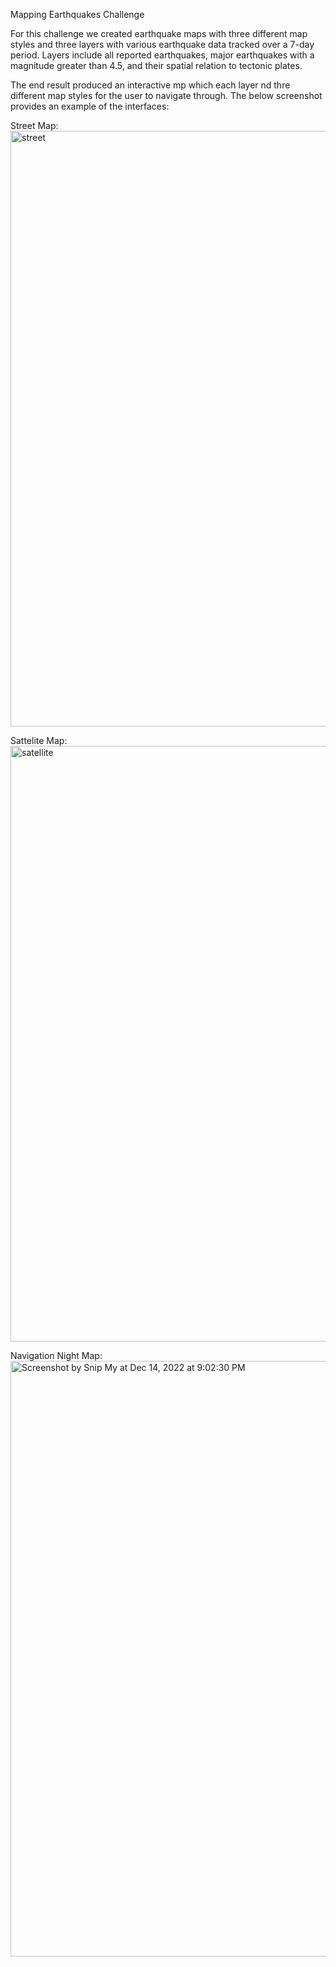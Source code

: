 Mapping Earthquakes Challenge

For this challenge we created earthquake maps with three different map styles and three layers with various earthquake data tracked over a 7-day period. Layers include all reported earthquakes, major earthquakes with a magnitude greater than 4.5, and their spatial relation to tectonic plates.

The end result produced an interactive mp which each layer nd thre different map styles for the user to navigate through. The below screenshot provides an example of the interfaces:

Street Map:
<img width="953" alt="street" src="https://user-images.githubusercontent.com/112994018/207759388-31f13296-3521-4da0-8ad2-a14238f234d5.png">

Sattelite Map:
<img width="953" alt="satellite" src="https://user-images.githubusercontent.com/112994018/207759425-682fc647-405e-4388-a1d0-65a5aece6208.png">

Navigation Night Map:
<img width="953" alt="Screenshot by Snip My at Dec 14, 2022 at 9:02:30 PM" src="https://user-images.githubusercontent.com/112994018/207759206-cb842242-c102-4766-aa55-780e379bc113.png">
